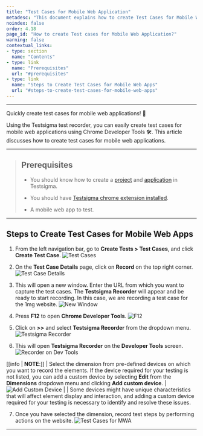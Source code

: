 ```yaml
---
title: "Test Cases for Mobile Web Application"
metadesc: "This document explains how to create Test Cases for Mobile Web Application in detail | Learn how to write test cases for Mobile Web Application in Testsigma"
noindex: false
order: 4.18
page_id: "How to create Test cases for Mobile Web Application?"
warning: false
contextual_links:
- type: section
  name: "Contents"
- type: link
  name: "Prerequisites"
  url: "#prerequisites"
- type: link
  name: "Steps to Create Test Cases for Mobile Web Apps"
  url: "#steps-to-create-test-cases-for-mobile-web-apps"
---
```


---

Quickly create test cases for mobile web applications! 📱

Using the Testsigma test recorder, you can easily create test cases for mobile web applications using Chrome Developer Tools 🛠️. This article discusses how to create test cases for mobile web applications.

---

> ## **Prerequisites**
>
> - You should know how to create a [project](https://testsigma.com/docs/projects/overview/) and [application](https://testsigma.com/docs/projects/applications/) in Testsigma.
>
> - You should have [Testsigma chrome extension installed](https://testsigma.com/docs/test-step-recorder/install-chrome-extension/). 
>
> - A mobile web app to test.

---


## **Steps to Create Test Cases for Mobile Web Apps**

1. From the left navigation bar, go to **Create Tests > Test Cases**, and click **Create Test Case**.
![Test Cases](https://s3.amazonaws.com/static-docs.testsigma.com/new_images/projects/applications/mwatcnav.png)

2. On the **Test Case Details** page, click on **Record** on the top right corner.
![Test Case Details](https://s3.amazonaws.com/static-docs.testsigma.com/new_images/projects/applications/mwatcrc.png)

3. This will open a new window. Enter the URL from which you want to capture the test cases. The **Testsigma Recorder** will appear and be ready to start recording. In this case, we are recording a test case for the 1mg website.
![New Window](https://s3.amazonaws.com/static-docs.testsigma.com/new_images/projects/applications/mwanwowrc.png)

4. Press **F12** to open **Chrome Developer Tools**.
![F12](https://s3.amazonaws.com/static-docs.testsigma.com/new_images/projects/applications/mwacdtools.png)

5. Click on **>>** and select **Testsigma Recorder** from the dropdown menu. 
![Testsigma Recorder](https://s3.amazonaws.com/static-docs.testsigma.com/new_images/projects/applications/mwaae.png)

6. This will open **Testsigma Recorder** on the **Developer Tools** screen.
![Recorder on Dev Tools](https://s3.amazonaws.com/static-docs.testsigma.com/new_images/projects/applications/mwatrocdt.png)

[[info | **NOTE**:]]
| Select the dimension from pre-defined devices on which you want to record the elements. If the device required for your testing is not listed, you can add a custom device by selecting **Edit** from the **Dimensions** dropdown menu and clicking **Add custom device**.
| ![Add Custom Device](https://s3.amazonaws.com/static-docs.testsigma.com/new_images/projects/applications/mwatccd.png)
| 
| Some devices might have unique characteristics that will affect element display and interaction, and adding a custom device required for your testing is necessary to identify and resolve these issues.

7. Once you have selected the dimension, record test steps by performing actions on the website.
![Test Cases for MWA](https://s3.amazonaws.com/static-docs.testsigma.com/new_images/projects/applications/mwatcctsbpa.png)

---